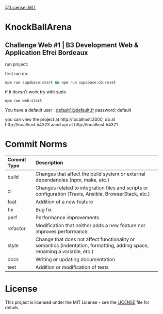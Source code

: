 [![License: MIT](https://img.shields.io/badge/License-MIT-blue.svg)](https://github.com/bobis33/KnockBallArena/blob/main/LICENSE.md)


# KnockBallArena

## Challenge Web #1 | B3 Development Web & Application Efrei Bordeaux

run project:

first run db:
```bash
npm run supabase:start && npm run supabase:db:reset
```
if it doesn't work try with sudo


```bash
npm run web:start
```

You have a default user : default1@default.fr password: default

you can view the project at http://localhost:3000, db at http://localhost:54323 aand api at http://localhost:54321

# Commit Norms

| Commit Type | Description                                                                                                               |
|:------------|:--------------------------------------------------------------------------------------------------------------------------|
| build       | Changes that affect the build system or external dependencies (npm, make, etc.)                                           |
| ci          | Changes related to integration files and scripts or configuration (Travis, Ansible, BrowserStack, etc.)                   |
| feat        | Addition of a new feature                                                                                                 |
| fix         | Bug fix                                                                                                                   |
| perf        | Performance improvements                                                                                                  |
| refactor    | Modification that neither adds a new feature nor improves performance                                                     |
| style       | Change that does not affect functionality or semantics (indentation, formatting, adding space, renaming a variable, etc.) |
| docs        | Writing or updating documentation                                                                                         |
| test        | Addition or modification of tests                                                                                         |


# License

This project is licensed under the MIT License - see the [LICENSE](https://github.com/bobis33/KnockBallArena/blob/main/LICENSE.md) file for details.
